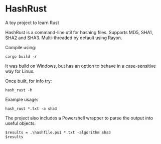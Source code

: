 # HashRust

A toy project to learn Rust

HashRust is a command-line util for hashing files. Supports MD5, SHA1, SHA2 and SHA3.
Multi-threaded by default using Rayon.

Compile using:

```cargo build -r```

It was build on Windows, but has an option to behave in a case-sensitive way for Linux.

Once built, for info try:

```hash_rust -h```

Example usage:

```hash_rust *.txt -a sha3```

The project also includes a Powershell wrapper to parse the output into useful objects.

```
$results = .\hashfile.ps1 *.txt -algorithm sha3
$results
```
